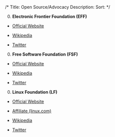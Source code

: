 /*
Title: Open Source/Advocacy
Description:
Sort:
*/

0. **Electronic Frontier Foundation (EFF)**

  * [Official Website](https://www.eff.org/)

  * [Wikipedia](https://en.wikipedia.org/wiki/Electronic_Frontier_Foundation)

  * [Twitter](https://twitter.com/EFF)

0. **Free Software Foundation (FSF)**

  * [Official Website](http://www.fsf.org/)

  * [Wikipedia](https://en.wikipedia.org/wiki/Free_Software_Foundation)

  * [Twitter](https://twitter.com/fsf)

0. **Linux Foundation (LF)**

  * [Official Website](https://www.linuxfoundation.org/)

  * [Affiliate (linux.com)](https://www.linux.com/)

  * [Wikipedia](https://en.wikipedia.org/wiki/Linux_Foundation#Linux.com)

  * [Twitter](https://twitter.com/linuxfoundation)
